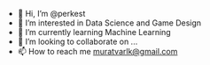 - 👋 Hi, I’m @perkest
- 👀 I’m interested in Data Science and Game Design
- 🌱 I’m currently learning Machine Learning
- 💞️ I’m looking to collaborate on ...
- 📫 How to reach me muratvarlk@gmail.com


